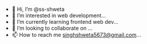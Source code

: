 - 👋 Hi, I’m @ss-shweta
- 👀 I’m interested in web development...
- 🌱 I’m currently learning frontend web dev...
- 💞️ I’m looking to collaborate on ...
- 📫 How to reach me singhshweta5673@gmail.com...

<!---
ss-shweta/ss-shweta is a ✨ special ✨ repository because its `README.md` (this file) appears on your GitHub profile.
You can click the Preview link to take a look at your changes.
--->
